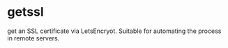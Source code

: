 # getssl
get an SSL certificate via LetsEncryot.  Suitable for automating the process in remote servers. 
